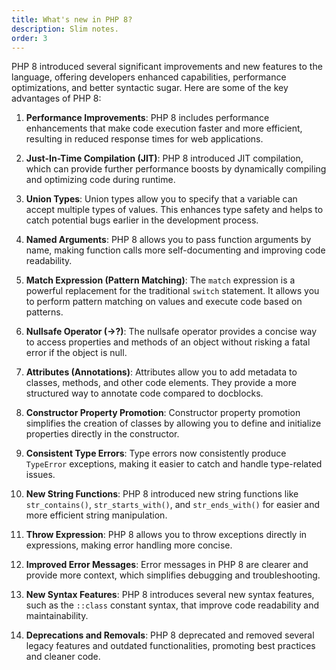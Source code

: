 ```yaml
---
title: What's new in PHP 8?
description: Slim notes.
order: 3
---
```


PHP 8 introduced several significant improvements and new features to the language, offering developers enhanced capabilities, performance optimizations, and better syntactic sugar. Here are some of the key advantages of PHP 8:

1. **Performance Improvements**: PHP 8 includes performance enhancements that make code execution faster and more efficient, resulting in reduced response times for web applications.

2. **Just-In-Time Compilation (JIT)**: PHP 8 introduced JIT compilation, which can provide further performance boosts by dynamically compiling and optimizing code during runtime.

3. **Union Types**: Union types allow you to specify that a variable can accept multiple types of values. This enhances type safety and helps to catch potential bugs earlier in the development process.

4. **Named Arguments**: PHP 8 allows you to pass function arguments by name, making function calls more self-documenting and improving code readability.

5. **Match Expression (Pattern Matching)**: The `match` expression is a powerful replacement for the traditional `switch` statement. It allows you to perform pattern matching on values and execute code based on patterns.

6. **Nullsafe Operator (->?)**: The nullsafe operator provides a concise way to access properties and methods of an object without risking a fatal error if the object is null.

7. **Attributes (Annotations)**: Attributes allow you to add metadata to classes, methods, and other code elements. They provide a more structured way to annotate code compared to docblocks.

8. **Constructor Property Promotion**: Constructor property promotion simplifies the creation of classes by allowing you to define and initialize properties directly in the constructor.

9. **Consistent Type Errors**: Type errors now consistently produce `TypeError` exceptions, making it easier to catch and handle type-related issues.

10. **New String Functions**: PHP 8 introduced new string functions like `str_contains()`, `str_starts_with()`, and `str_ends_with()` for easier and more efficient string manipulation.

11. **Throw Expression**: PHP 8 allows you to throw exceptions directly in expressions, making error handling more concise.

12. **Improved Error Messages**: Error messages in PHP 8 are clearer and provide more context, which simplifies debugging and troubleshooting.

13. **New Syntax Features**: PHP 8 introduces several new syntax features, such as the `::class` constant syntax, that improve code readability and maintainability.

14. **Deprecations and Removals**: PHP 8 deprecated and removed several legacy features and outdated functionalities, promoting best practices and cleaner code.